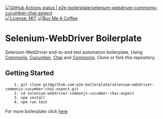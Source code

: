[![GitHub Actions status | e2e-boilerplate/selenium-webdriver-commonjs-cucumber-chai-expect](https://github.com/e2e-boilerplate/selenium-webdriver-commonjs-cucumber-chai-expect/workflows/selenium-webdriver-commonjs-cucumber-chai-expect/badge.svg)](https://github.com/e2e-boilerplate/selenium-webdriver-commonjs-cucumber-chai-expect/actions?workflow=selenium-webdriver-commonjs-cucumber-chai-expect) [![License: MIT](https://img.shields.io/badge/License-MIT-yellow.svg)](https://opensource.org/licenses/MIT) [![Buy Me A Coffee](https://img.shields.io/badge/buy-me%20coffee-orange)](https://www.buymeacoffee.com/xgirma)
    
# Selenium-WebDriver Boilerplate
    
Selenium-WebDriver end-to-end test automation boilerplate, Using [Commonjs](https://requirejs.org/docs/commonjs.html), [Cucumber](https://github.com/cucumber/cucumber-js), [Chai](https://www.chaijs.com) and [Commonjs](https://www.chaijs.com/api/bdd/). Clone or fork this repository.
    
## Getting Started
    	1. git clone git@github.com:e2e-boilerplate/selenium-webdriver-commonjs-cucumber-chai-expect.git
    	2. cd selenium-webdriver-commonjs-cucumber-chai-expect
    	3. npm install
    	4. npm run test
        
    
For more boilerplate click [here](https://github.com/e2e-boilerplate/utils/blob/master/docs/implemented.md)